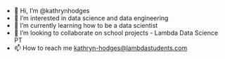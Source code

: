 - 👋 Hi, I’m @kathrynhodges
- 👀 I’m interested in data science and data engineering
- 🌱 I’m currently learning how to be a data scientist 
- 💞️ I’m looking to collaborate on school projects - Lambda Data Science PT 
- 📫 How to reach me kathryn-hodges@lambdastudents.com

<!---
kathrynhodges813/kathrynhodges813 is a ✨ special ✨ repository because its `README.md` (this file) appears on your GitHub profile.
You can click the Preview link to take a look at your changes.
--->
